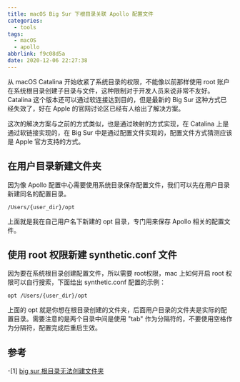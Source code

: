 ```yaml
---
title: macOS Big Sur 下根目录关联 Apollo 配置文件
categories:
  - tools
tags:
  - macOS
  - apollo
abbrlink: f9c08d5a
date: 2020-12-06 22:27:38
---
```


从 macOS Catalina 开始收紧了系统目录的权限，不能像以前那样使用 root 账户在系统根目录创建子目录与文件，这种限制对于开发人员来说非常不友好。Catalina 这个版本还可以通过软连接达到目的，但是最新的 Big Sur 这种方式已经失效了，好在 Apple 的官网讨论区已经有人给出了解决方案。

<!--more-->

这次的解决方案与之前的方式类似，也是通过映射的方式实现，在 Catalina 上是通过软链接实现的，在 Big Sur 中是通过配置文件实现的，配置文件方式猜测应该是 Apple 官方支持的方式。

## 在用户目录新建文件夹

因为像 Apollo 配置中心需要使用系统目录保存配置文件，我们可以先在用户目录新建同名的配置目录。

```
/Users/{user_dir}/opt
```
上面就是我在自己用户名下新建的 opt 目录，专门用来保存 Apollo 相关的配置文件。

## 使用 root 权限新建 synthetic.conf 文件

因为要在系统根目录创建配置文件，所以需要 root权限，mac 上如何开启 root 权限可以自行搜索，下面给出 synthetic.conf 配置的示例：

```
opt	/Users/{user_dir}/opt
```

上面的 opt 就是你想在根目录创建的文件夹，后面用户目录的文件夹是实际的配置目录。需要注意的是两个目录中间是使用 "tab" 作为分隔符的，不要使用空格作为分隔符，配置完成后重启生效。

## 参考

-[1] [big sur 根目录无法创建文件夹](https://discussionschinese.apple.com/thread/252048297)







